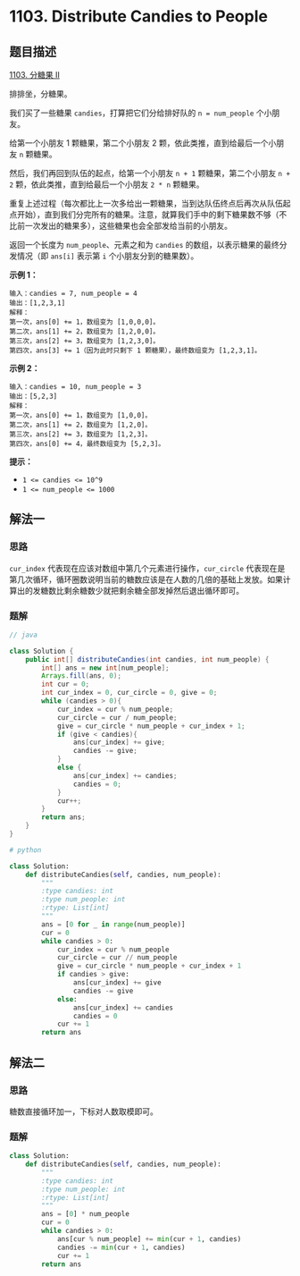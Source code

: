 # 1103. Distribute Candies to People

## 题目描述

[1103. 分糖果 II](https://leetcode-cn.com/problems/distribute-candies-to-people/)

排排坐，分糖果。

我们买了一些糖果 `candies`，打算把它们分给排好队的 `n = num_people` 个小朋友。

给第一个小朋友 1 颗糖果，第二个小朋友 2 颗，依此类推，直到给最后一个小朋友 `n` 颗糖果。

然后，我们再回到队伍的起点，给第一个小朋友 `n + 1` 颗糖果，第二个小朋友 `n + 2` 颗，依此类推，直到给最后一个小朋友 `2 * n` 颗糖果。

重复上述过程（每次都比上一次多给出一颗糖果，当到达队伍终点后再次从队伍起点开始），直到我们分完所有的糖果。注意，就算我们手中的剩下糖果数不够（不比前一次发出的糖果多），这些糖果也会全部发给当前的小朋友。

返回一个长度为 `num_people`、元素之和为 `candies` 的数组，以表示糖果的最终分发情况（即 `ans[i]` 表示第 `i` 个小朋友分到的糖果数）。

**示例 1：**

```
输入：candies = 7, num_people = 4
输出：[1,2,3,1]
解释：
第一次，ans[0] += 1，数组变为 [1,0,0,0]。
第二次，ans[1] += 2，数组变为 [1,2,0,0]。
第三次，ans[2] += 3，数组变为 [1,2,3,0]。
第四次，ans[3] += 1（因为此时只剩下 1 颗糖果），最终数组变为 [1,2,3,1]。
```

**示例 2：**

```
输入：candies = 10, num_people = 3
输出：[5,2,3]
解释：
第一次，ans[0] += 1，数组变为 [1,0,0]。
第二次，ans[1] += 2，数组变为 [1,2,0]。
第三次，ans[2] += 3，数组变为 [1,2,3]。
第四次，ans[0] += 4，最终数组变为 [5,2,3]。
```

**提示：**

- `1 <= candies <= 10^9`
- `1 <= num_people <= 1000`


## 解法一

### 思路

`cur_index` 代表现在应该对数组中第几个元素进行操作，`cur_circle` 代表现在是第几次循环，循环圈数说明当前的糖数应该是在人数的几倍的基础上发放。如果计算出的发糖数比剩余糖数少就把剩余糖全部发掉然后退出循环即可。

### 题解

```java
// java

class Solution {
    public int[] distributeCandies(int candies, int num_people) {
        int[] ans = new int[num_people];
        Arrays.fill(ans, 0);
        int cur = 0;
        int cur_index = 0, cur_circle = 0, give = 0;
        while (candies > 0){
            cur_index = cur % num_people;
            cur_circle = cur / num_people;
            give = cur_circle * num_people + cur_index + 1;
            if (give < candies){
                ans[cur_index] += give;
                candies -= give;
            }
            else {
                ans[cur_index] += candies;
                candies = 0;
            }
            cur++;
        }
        return ans;
    }
}
```

```python
# python

class Solution:
    def distributeCandies(self, candies, num_people):
        """
        :type candies: int
        :type num_people: int
        :rtype: List[int] 
        """
        ans = [0 for _ in range(num_people)]
        cur = 0
        while candies > 0:
            cur_index = cur % num_people
            cur_circle = cur // num_people
            give = cur_circle * num_people + cur_index + 1
            if candies > give:
                ans[cur_index] += give
                candies -= give
            else:
                ans[cur_index] += candies
                candies = 0
            cur += 1
        return ans
```

## 解法二

### 思路

糖数直接循环加一，下标对人数取模即可。

### 题解

```python
class Solution:
    def distributeCandies(self, candies, num_people):
        """
        :type candies: int
        :type num_people: int
        :rtype: List[int] 
        """
        ans = [0] * num_people
        cur = 0
        while candies > 0:
            ans[cur % num_people] += min(cur + 1, candies)
            candies -= min(cur + 1, candies)
            cur += 1
        return ans
```

